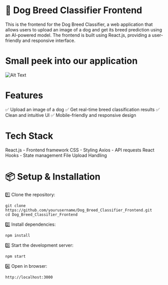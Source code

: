 # 🐶 Dog Breed Classifier Frontend
This is the frontend for the Dog Breed Classifier, a web application that allows users to upload an image of a dog and get its breed prediction using an AI-powered model. The frontend is built using React.js, providing a user-friendly and responsive interface.

# Small peek into our application 
![Alt Text](https://ibb.co/t0skRbc)

# Features
✅ Upload an image of a dog
✅ Get real-time breed classification results
✅ Clean and intuitive UI
✅ Mobile-friendly and responsive design

# Tech Stack
React.js - Frontend framework
CSS - Styling
Axios - API requests
React Hooks - State management
File Upload Handling


# 📦 Setup & Installation

1️⃣ Clone the repository:
```
git clone https://github.com/yourusername/Dog_Breed_Classifier_Frontend.git
cd Dog_Breed_Classifier_Frontend
```
2️⃣ Install dependencies:
```
npm install
```

3️⃣ Start the development server:
```
npm start
```

4️⃣ Open in browser:
```
http://localhost:3000
```

